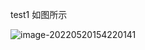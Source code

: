 test1 如图所示

![image-20220520154220141](/Users/bytedance/Code/Others/Algorithm/01.assets/image-20220520154220141.png)